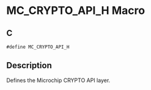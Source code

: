 # MC_CRYPTO_API_H Macro

## C
    #define MC_CRYPTO_API_H

## Description

Defines the Microchip CRYPTO API layer.
